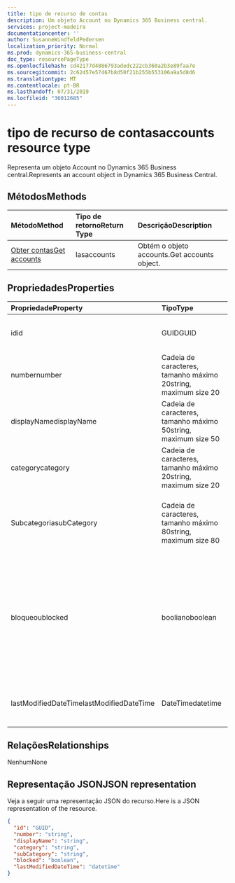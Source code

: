 ```yaml
---
title: tipo de recurso de contas
description: Um objeto Account no Dynamics 365 Business central.
services: project-madeira
documentationcenter: ''
author: SusanneWindfeldPedersen
localization_priority: Normal
ms.prod: dynamics-365-business-central
doc_type: resourcePageType
ms.openlocfilehash: cd42177d4886793adedc222cb360a2b3e89faa7e
ms.sourcegitcommit: 2c62457e57467b8d50f21b255b553106a9a5d8d6
ms.translationtype: MT
ms.contentlocale: pt-BR
ms.lasthandoff: 07/31/2019
ms.locfileid: "36012685"
---
```

# <a name="accounts-resource-type"></a><span data-ttu-id="3162b-103">tipo de recurso de contas</span><span class="sxs-lookup"><span data-stu-id="3162b-103">accounts resource type</span></span>
<span data-ttu-id="3162b-104">Representa um objeto Account no Dynamics 365 Business central.</span><span class="sxs-lookup"><span data-stu-id="3162b-104">Represents an account object in Dynamics 365 Business Central.</span></span>

## <a name="methods"></a><span data-ttu-id="3162b-105">Métodos</span><span class="sxs-lookup"><span data-stu-id="3162b-105">Methods</span></span>

| <span data-ttu-id="3162b-106">Método</span><span class="sxs-lookup"><span data-stu-id="3162b-106">Method</span></span>       | <span data-ttu-id="3162b-107">Tipo de retorno</span><span class="sxs-lookup"><span data-stu-id="3162b-107">Return Type</span></span>  |<span data-ttu-id="3162b-108">Descrição</span><span class="sxs-lookup"><span data-stu-id="3162b-108">Description</span></span>|
|:---------------|:--------|:----------|
|[<span data-ttu-id="3162b-109">Obter contas</span><span class="sxs-lookup"><span data-stu-id="3162b-109">Get accounts</span></span>](../api/dynamics-account-get.md)|<span data-ttu-id="3162b-110">las</span><span class="sxs-lookup"><span data-stu-id="3162b-110">accounts</span></span>|<span data-ttu-id="3162b-111">Obtém o objeto accounts.</span><span class="sxs-lookup"><span data-stu-id="3162b-111">Get accounts object.</span></span>|

## <a name="properties"></a><span data-ttu-id="3162b-112">Propriedades</span><span class="sxs-lookup"><span data-stu-id="3162b-112">Properties</span></span>
| <span data-ttu-id="3162b-113">Propriedade</span><span class="sxs-lookup"><span data-stu-id="3162b-113">Property</span></span>     | <span data-ttu-id="3162b-114">Tipo</span><span class="sxs-lookup"><span data-stu-id="3162b-114">Type</span></span>   |<span data-ttu-id="3162b-115">Descrição</span><span class="sxs-lookup"><span data-stu-id="3162b-115">Description</span></span>|
|:---------------|:--------|:----------|
|<span data-ttu-id="3162b-116">id</span><span class="sxs-lookup"><span data-stu-id="3162b-116">id</span></span>|<span data-ttu-id="3162b-117">GUID</span><span class="sxs-lookup"><span data-stu-id="3162b-117">GUID</span></span>|<span data-ttu-id="3162b-118">A identificação exclusiva da conta.</span><span class="sxs-lookup"><span data-stu-id="3162b-118">The unique ID of the account.</span></span>|
|<span data-ttu-id="3162b-119">number</span><span class="sxs-lookup"><span data-stu-id="3162b-119">number</span></span>|<span data-ttu-id="3162b-120">Cadeia de caracteres, tamanho máximo 20</span><span class="sxs-lookup"><span data-stu-id="3162b-120">string, maximum size 20</span></span>|<span data-ttu-id="3162b-121">Especifica o número da conta G/L.</span><span class="sxs-lookup"><span data-stu-id="3162b-121">Specifies the number of the G/L account.</span></span>|
|<span data-ttu-id="3162b-122">displayName</span><span class="sxs-lookup"><span data-stu-id="3162b-122">displayName</span></span>|<span data-ttu-id="3162b-123">Cadeia de caracteres, tamanho máximo 50</span><span class="sxs-lookup"><span data-stu-id="3162b-123">string, maximum size 50</span></span>|<span data-ttu-id="3162b-124">Especifica o nome da conta de G/L.</span><span class="sxs-lookup"><span data-stu-id="3162b-124">Specifies the name of the G/L account.</span></span>|
|<span data-ttu-id="3162b-125">category</span><span class="sxs-lookup"><span data-stu-id="3162b-125">category</span></span>|<span data-ttu-id="3162b-126">Cadeia de caracteres, tamanho máximo 20</span><span class="sxs-lookup"><span data-stu-id="3162b-126">string, maximum size 20</span></span>|<span data-ttu-id="3162b-127">Especifica a categoria da conta de G/L.</span><span class="sxs-lookup"><span data-stu-id="3162b-127">Specifies the category of the G/L account.</span></span>|
|<span data-ttu-id="3162b-128">Subcategoria</span><span class="sxs-lookup"><span data-stu-id="3162b-128">subCategory</span></span>|<span data-ttu-id="3162b-129">Cadeia de caracteres, tamanho máximo 80</span><span class="sxs-lookup"><span data-stu-id="3162b-129">string, maximum size 80</span></span>|<span data-ttu-id="3162b-130">Especifica a subcategoria da categoria de conta da conta G/L.</span><span class="sxs-lookup"><span data-stu-id="3162b-130">Specifies the subcategory of the account category of the G/L account.</span></span>|
|<span data-ttu-id="3162b-131">bloqueou</span><span class="sxs-lookup"><span data-stu-id="3162b-131">blocked</span></span>|<span data-ttu-id="3162b-132">booliano</span><span class="sxs-lookup"><span data-stu-id="3162b-132">boolean</span></span>|<span data-ttu-id="3162b-133">Especifica que não é possível postar entradas na conta G/L.</span><span class="sxs-lookup"><span data-stu-id="3162b-133">Specifies that entries cannot be posted to the G/L account.</span></span> <span data-ttu-id="3162b-134">**True** indica que a conta está bloqueada e o lançamento não é permitido.</span><span class="sxs-lookup"><span data-stu-id="3162b-134">**True** indicates account is blocked and posting is not allowed.</span></span>|
|<span data-ttu-id="3162b-135">lastModifiedDateTime</span><span class="sxs-lookup"><span data-stu-id="3162b-135">lastModifiedDateTime</span></span>|<span data-ttu-id="3162b-136">DateTime</span><span class="sxs-lookup"><span data-stu-id="3162b-136">datetime</span></span>|<span data-ttu-id="3162b-137">O último DateTime que a conta foi modificada.</span><span class="sxs-lookup"><span data-stu-id="3162b-137">The last datetime the account was modified.</span></span>|


## <a name="relationships"></a><span data-ttu-id="3162b-138">Relações</span><span class="sxs-lookup"><span data-stu-id="3162b-138">Relationships</span></span>
<span data-ttu-id="3162b-139">Nenhum</span><span class="sxs-lookup"><span data-stu-id="3162b-139">None</span></span>

## <a name="json-representation"></a><span data-ttu-id="3162b-140">Representação JSON</span><span class="sxs-lookup"><span data-stu-id="3162b-140">JSON representation</span></span>

<span data-ttu-id="3162b-141">Veja a seguir uma representação JSON do recurso.</span><span class="sxs-lookup"><span data-stu-id="3162b-141">Here is a JSON representation of the resource.</span></span>


```json
{
  "id": "GUID",
  "number": "string",
  "displayName": "string",
  "category": "string",
  "subCategory": "string",
  "blocked": "boolean",
  "lastModifiedDateTime": "datetime"
}

```
